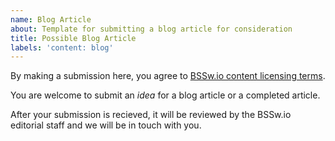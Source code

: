 ```yaml
---
name: Blog Article
about: Template for submitting a blog article for consideration
title: Possible Blog Article
labels: 'content: blog'
---
```

By making a submission here, you agree to [BSSw.io content licensing terms](https://github.com/betterscientificsoftware/bssw.io/blob/main/TERMS.md).

You are welcome to submit an *idea* for a blog article or a completed article.

After your submission is recieved, it will be reviewed by the BSSw.io editorial staff and we will be in touch with you.
